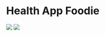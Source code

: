 # Health App Foodie
<img src="https://github.com/KKsnikere/healthAppFoodie/main/Screenshot2.png" />
<img src="https://github.com/KKsnikere/healthAppFoodie/main/Screenshot1.png" />
